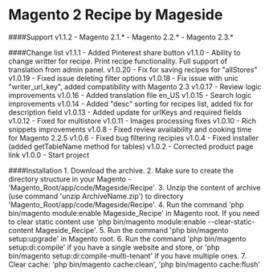 Magento 2 Recipe by Mageside
============================

####Support
    v1.1.2 - Magento 2.1.* - Magento 2.2.* - Magento 2.3.*

####Change list
    v1.1.1 - Added Pinterest share button
    v1.1.0 - Ability to change writter for recipe. Print recipe functionality. Full support of translation from admin panel. 
    v1.0.20 - Fix for saving recipes for "allStores"
    v1.0.19 - Fixed issue deleting filter options
    v1.0.18 - Fix issue with unic "writer_url_key", added compatibility with Magento 2.3
    v1.0.17 - Review logic improvements
    v1.0.16 - Added translation file en_US
    v1.0.15 - Search logic improvements
    v1.0.14 - Added "desc" sorting for recipes list, added fix for description field
    v1.0.13 - Added update for urlKeys and required fields
    v1.0.12 - Fixed for multistore
    v1.0.11 - Images processing fixes
    v1.0.10 - Rich snippets improvements
    v1.0.8 - Fixed review availability and cooking time for Magento 2.2.5
    v1.0.6 - Fixed bug filtering recipies
    v1.0.4 - Fixed installer (added getTableName method for tables)
    v1.0.2 - Corrected product page link
    v1.0.0 - Start project

####Installation
    1. Download the archive.
    2. Make sure to create the directory structure in your Magento - 'Magento_Root/app/code/Mageside/Recipe'.
    3. Unzip the content of archive (use command 'unzip ArchiveName.zip') 
       to directory 'Magento_Root/app/code/Mageside/Recipe'.
    4. Run the command 'php bin/magento module:enable Mageside_Recipe' in Magento root.
       If you need to clear static content use 'php bin/magento module:enable --clear-static-content Mageside_Recipe'.
    5. Run the command 'php bin/magento setup:upgrade' in Magento root.
    6. Run the command 'php bin/magento setup:di:compile' if you have a single website and store, 
       or 'php bin/magento setup:di:compile-multi-tenant' if you have multiple ones.
    7. Clear cache: 'php bin/magento cache:clean', 'php bin/magento cache:flush'
